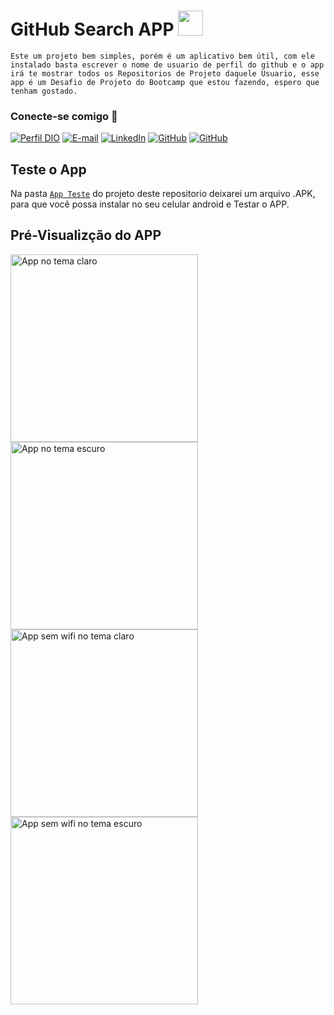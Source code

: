 # GitHub Search APP <img height="40px" src="https://github.com/Gabrielh360/eletric_car-app/assets/91648449/ee0f597f-317a-4130-b2fe-25af06ed994b"><br>
```Este um projeto bem simples, porém é um aplicativo bem útil, com ele instalado basta escrever o nome de usuario de perfil do github e o app irá te mostrar todos os Repositorios de Projeto daquele Usuario, esse app é um Desafio de Projeto do Bootcamp que estou fazendo, espero que tenham gostado.```

### Conecte-se comigo 📲
[![Perfil DIO](https://img.shields.io/badge/-Meu%20Perfil%20na%20DIO-30A3DC?style=for-the-badge)](https://web.dio.me/users/Gabriel_Henrique)
[![E-mail](https://img.shields.io/badge/-Email-000?style=for-the-badge&logo=microsoft-outlook&logoColor=E94D5F)](mailto:gabrielhenrique.h360@gmail.com)
[![LinkedIn](https://img.shields.io/badge/-LinkedIn-000?style=for-the-badge&logo=linkedin&logoColor=30A3DC)](www.linkedin.com/in/gabrielh360)
[![GitHub](https://img.shields.io/badge/GitHub-000?style=for-the-badge&logo=github&logoColor=FFFFFF)](https://github.com/Gabrielh360)
[![GitHub](https://img.shields.io/badge/Bielzinh360-000?style=for-the-badge&logo=instagram)](https://instagram.com/bielzinh360?utm_source=qr&igshid=MzNlNGNkZWQ4Mg%3D%3D)

## Teste o App
Na pasta [`App Teste`](https://github.com/Gabrielh360/github_search-app/tree/main/App%20Teste) do projeto deste repositorio deixarei um arquivo .APK, para que você possa instalar no seu celular android e Testar o APP.

## Pré-Visualizção do APP
<img height="300px" src="https://github.com/Gabrielh360/eletric_car-app/assets/91648449/e4d2c336-591b-4396-91fb-5ae670a095ab" alt="App no tema claro">
<img height="300px" src="https://github.com/Gabrielh360/eletric_car-app/assets/91648449/88b90c2c-d5f3-4192-a9b0-83622fca67c8" alt="App no tema escuro">
<img height="300px" src="https://github.com/Gabrielh360/eletric_car-app/assets/91648449/3372011b-3fc2-4bab-b667-4ca55ac5d881" alt="App sem wifi no tema claro">
<img height="300px" src="https://github.com/Gabrielh360/eletric_car-app/assets/91648449/cb9f21d9-b986-491c-9794-f1026bd7fd55" alt="App sem wifi no tema escuro">
